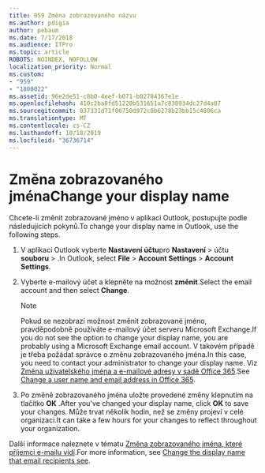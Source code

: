 ```yaml
---
title: 959 Změna zobrazovaného názvu
ms.author: pdigia
author: pebaum
ms.date: 7/17/2018
ms.audience: ITPro
ms.topic: article
ROBOTS: NOINDEX, NOFOLLOW
localization_priority: Normal
ms.custom:
- "959"
- "1800022"
ms.assetid: 96e2de51-c8b0-4eef-b071-b02784367e1e
ms.openlocfilehash: 410c2ba8fd51220b531651a7c830934dc27d4a07
ms.sourcegitcommit: 037331d71f06750d972c0b6278b23bb15c4806ca
ms.translationtype: MT
ms.contentlocale: cs-CZ
ms.lasthandoff: 10/18/2019
ms.locfileid: "36736714"
---
```

# <a name="change-your-display-name"></a><span data-ttu-id="7dc30-102">Změna zobrazovaného jména</span><span class="sxs-lookup"><span data-stu-id="7dc30-102">Change your display name</span></span>
  
<span data-ttu-id="7dc30-103">Chcete-li změnit zobrazované jméno v aplikaci Outlook, postupujte podle následujících pokynů.</span><span class="sxs-lookup"><span data-stu-id="7dc30-103">To change your display name in Outlook, use the following steps.</span></span>
  
1. <span data-ttu-id="7dc30-104">V aplikaci Outlook vyberte **Nastavení účtu**pro **Nastavení** \> účtu **souboru** \> .</span><span class="sxs-lookup"><span data-stu-id="7dc30-104">In Outlook, select **File** \> **Account Settings** \> **Account Settings**.</span></span>

2. <span data-ttu-id="7dc30-105">Vyberte e-mailový účet a klepněte na možnost **změnit**.</span><span class="sxs-lookup"><span data-stu-id="7dc30-105">Select the email account and then select **Change**.</span></span>

    > [!NOTE]
    > <span data-ttu-id="7dc30-106">Pokud se nezobrazí možnost změnit zobrazované jméno, pravděpodobně používáte e-mailový účet serveru Microsoft Exchange.</span><span class="sxs-lookup"><span data-stu-id="7dc30-106">If you do not see the option to change your display name, you are probably using a Microsoft Exchange email account.</span></span> <span data-ttu-id="7dc30-107">V takovém případě je třeba požádat správce o změnu zobrazovaného jména.</span><span class="sxs-lookup"><span data-stu-id="7dc30-107">In this case, you need to contact your administrator to change your display name.</span></span> <span data-ttu-id="7dc30-108">Viz [Změna uživatelského jména a e-mailové adresy v sadě Office 365](https://docs.microsoft.com/office365/admin/add-users/change-a-user-name-and-email-address).</span><span class="sxs-lookup"><span data-stu-id="7dc30-108">See [Change a user name and email address in Office 365](https://docs.microsoft.com/office365/admin/add-users/change-a-user-name-and-email-address).</span></span>
  
3. <span data-ttu-id="7dc30-109">Po změně zobrazovaného jména uložte provedené změny klepnutím na tlačítko **OK** .</span><span class="sxs-lookup"><span data-stu-id="7dc30-109">After you've changed your display name, click **OK** to save your changes.</span></span> <span data-ttu-id="7dc30-110">Může trvat několik hodin, než se změny projeví v celé organizaci.</span><span class="sxs-lookup"><span data-stu-id="7dc30-110">It can take a few hours for your changes to reflect throughout your organization.</span></span>

<span data-ttu-id="7dc30-111">Další informace naleznete v tématu [Změna zobrazovaného jména, které příjemci e-mailu vidí](https://support.office.com/article/2b53331a-ba2a-4803-88dc-ac9fe376c8a9.aspx).</span><span class="sxs-lookup"><span data-stu-id="7dc30-111">For more information, see [Change the display name that email recipients see](https://support.office.com/article/2b53331a-ba2a-4803-88dc-ac9fe376c8a9.aspx).</span></span>
  